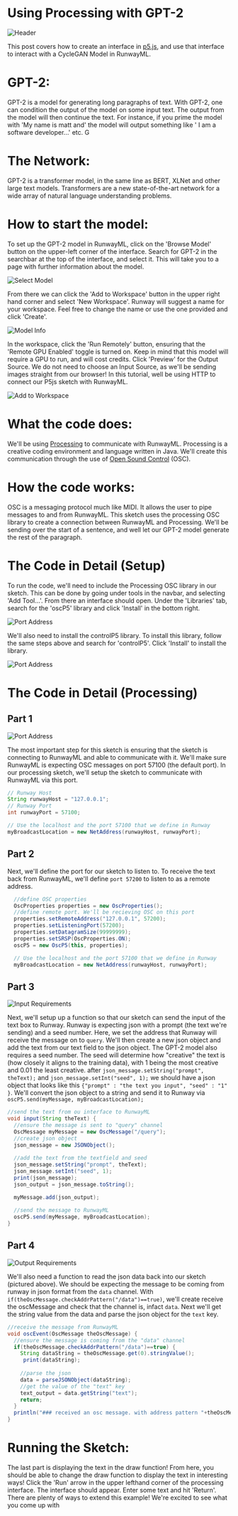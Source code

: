 
# Using Processing with GPT-2

![Header](assets/images/tutorials/tutorial_processing_gpt2/header.png)

This post covers how to create an interface in [p5.js](https://p5js.org/download/), and use that interface to interact with a CycleGAN Model in RunwayML. 

# GPT-2:
GPT-2 is a model for generating long paragraphs of text. With GPT-2, one can condition the output of the model on some input text. The output from the model will then continue the text. For instance, if you prime the model with 'My name is matt and' the model will output something like ' I am a software developer...' etc. G

# The Network:
GPT-2 is a transformer model, in the same line as BERT, XLNet and other large text models. Transformers are a new state-of-the-art network for a wide array of natural language understanding problems. 

# How to start the model:
To set up the GPT-2 model in RunwayML, click on the 'Browse Model' button on the upper-left corner of the interface. Search for GPT-2 in the searchbar at the top of the interface, and select it. This will take you to a page with further information about the model. 

![Select Model](assets/images/tutorials/tutorial_processing_gpt2/selection.png)

From there we can click the 'Add to Workspace' button in the upper right hand corner and select 'New Workspace'. Runway will suggest a name for your workspace. Feel free to change the name or use the one provided and click 'Create'. 

![Model Info](assets/images/tutorials/tutorial_processing_gpt2/info.png)

In the workspace, click the 'Run Remotely' button, ensuring that the 'Remote GPU Enabled' toggle is turned on. Keep in mind that this model will require a GPU to run, and will cost credits. Click 'Preview' for the Output Source. We do not need to choose an Input Source, as we'll be sending images straight from our browser! In this tutorial, well be using HTTP to connect our P5js sketch with RunwayML. 


![Add to Workspace](assets/images/tutorials/tutorial_processing_gpt2/interface.png)

# What the code does:
We'll be  using [Processing](https://processing.org/) to communicate with RunwayML. Processing is a creative coding environment and language written in Java. We'll create this communication through the use of [Open Sound Control](http://opensoundcontrol.org/introduction-osc) (OSC). 

# How the code works:
OSC is a messaging protocol much like MIDI. It allows the user to pipe messages to and from RunwayML. This sketch uses the processing OSC library to create a connection between RunwayML and Processing. We'll be sending over the start of a sentence, and well let our GPT-2 model generate the rest of the paragraph.

# The Code in Detail (Setup)
To run the code, we'll need to include the Processing OSC library in our sketch. This can be done by going under tools in the navbar, and selecting 'Add Tool...'. From there an interface should open. Under the 'Libraries' tab, search for the 'oscP5' library and click 'Install' in the bottom right. 

![Port Address](assets/images/tutorials/tutorial_processing_gpt2/oscp5.png)

We'll also need to install the controlP5 library. To install this library, follow the same steps above and search for 'controlP5'. Click 'Install' to install the library. 

![Port Address](assets/images/tutorials/tutorial_processing_gpt2/controlp5.png)

# The Code in Detail (Processing)

## Part 1

![Port Address](assets/images/tutorials/tutorial_processing_gpt2/port.png)

The most important step for this sketch is ensuring that the sketch is connecting to RunwayML and able to communicate with it. We'll make sure RunwayML is expecting OSC messages on port 57100 (the default port). In our processing sketch, we'll setup the sketch to communicate with RunwayML via this port. 

```java
// Runway Host
String runwayHost = "127.0.0.1";
// Runway Port
int runwayPort = 57100;

// Use the localhost and the port 57100 that we define in Runway
myBroadcastLocation = new NetAddress(runwayHost, runwayPort);
```

## Part 2

Next, we'll define the port for our sketch to listen to. To receive the text back from RunwayML, we'll define `port 57200` to listen to as a remote address.
```java
  //define OSC properties
  OscProperties properties = new OscProperties();
  //define remote port. We'll be recieving OSC on this port
  properties.setRemoteAddress("127.0.0.1", 57200);
  properties.setListeningPort(57200);
  properties.setDatagramSize(99999999);
  properties.setSRSP(OscProperties.ON);
  oscP5 = new OscP5(this, properties);

  // Use the localhost and the port 57100 that we define in Runway
  myBroadcastLocation = new NetAddress(runwayHost, runwayPort);

```


## Part 3
![Input Requirements](assets/images/tutorials/tutorial_processing_gpt2/input.png)

Next, we'll setup up a function so that our sketch can send the input of the text box to Runway. Runway is expecting json with a prompt (the text we're sending) and a seed number. Here, we set the address that Runway will receive the message on to `query`. We'll then create a new json object and add the text from our text field to the json object. The GPT-2 model also requires a seed number. The seed will determine how "creative" the text is (how closely it aligns to the training data), with 1 being the most creative and 0.01 the least creative. after `json_message.setString("prompt", theText);` and  `json_message.setInt("seed", 1);` we should have a json object that looks like this `{"prompt" : "the text you input", "seed" : "1" }`. We'll convert the json object to a string and send it to Runway via `oscP5.send(myMessage, myBroadcastLocation); `

```java
//send the text from ou interface to RunwayML
void input(String theText) {
  //ensure the message is sent to "query" channel
  OscMessage myMessage = new OscMessage("/query");
  //create json object
  json_message = new JSONObject();
  
  //add the text from the textfield and seed
  json_message.setString("prompt", theText);
  json_message.setInt("seed", 1);
  print(json_message);
  json_output = json_message.toString();

  myMessage.add(json_output);
  
  //send the message to RunwayML
  oscP5.send(myMessage, myBroadcastLocation); 
}

```
  
## Part 4

![Output Requirements](assets/images/tutorials/tutorial_processing_gpt2/output.png)

We'll also need a function to read the json data back into our sketch (pictured above). We should be expecting the message to be coming from runway in json format from the `data` channel. With `if(theOscMessage.checkAddrPattern("/data")==true)`, we'll create receive the oscMessage and check that the channel is, infact `data`. Next we'll get the string value from the data and parse the json object for the `text` key. 

```java  
//receive the message from RunwayML
void oscEvent(OscMessage theOscMessage) {  
  //ensure the message is coming from the "data" channel
  if(theOscMessage.checkAddrPattern("/data")==true) {
    String dataString = theOscMessage.get(0).stringValue();
     print(dataString);
     
    //parse the json 
    data = parseJSONObject(dataString);
    //get the value of the "text" key
    text_output = data.getString("text");
    return;
  } 
  println("### received an osc message. with address pattern "+theOscMessage.addrPattern());
}
```

# Running the Sketch:
The last part is displaying the text in the draw function! From here, you should be able to change the draw function to display the text in interesting ways! Click the 'Run' arrow in the upper lefthand corner of the processing interface. The interface should appear. Enter some text and hit 'Return'. There are plenty of ways to extend this example! We're excited to see what you come up with